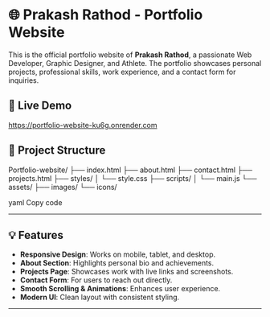 # 🌐 Prakash Rathod - Portfolio Website

This is the official portfolio website of **Prakash Rathod**, a passionate Web Developer, Graphic Designer, and Athlete. The portfolio showcases personal projects, professional skills, work experience, and a contact form for inquiries.

## 🚀 Live Demo
https://portfolio-website-ku6g.onrender.com

## 📁 Project Structure

Portfolio-website/
├── index.html
├── about.html
├── contact.html
├── projects.html
├── styles/
│ └── style.css
├── scripts/
│ └── main.js
└── assets/
├── images/
└── icons/

yaml
Copy code

---

## 💡 Features

- **Responsive Design**: Works on mobile, tablet, and desktop.
- **About Section**: Highlights personal bio and achievements.
- **Projects Page**: Showcases work with live links and screenshots.
- **Contact Form**: For users to reach out directly.
- **Smooth Scrolling & Animations**: Enhances user experience.
- **Modern UI**: Clean layout with consistent styling.

---

